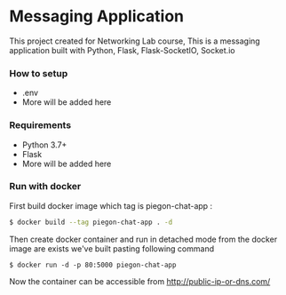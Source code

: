 # Messaging Application
This project created for Networking Lab course, This is a messaging application built with Python, Flask, Flask-SocketIO, Socket.io

### How to setup

* .env
* More will be added here

### Requirements

* Python 3.7+
* Flask
* More will be added here

### Run with docker

First build docker image which tag is piegon-chat-app :

```bash
$ docker build --tag piegon-chat-app . -d
```

Then create docker container and run in detached mode from the docker image are exists we've built pasting following command

```shell
$ docker run -d -p 80:5000 piegon-chat-app
```

Now the container can be accessible from http://public-ip-or-dns.com/